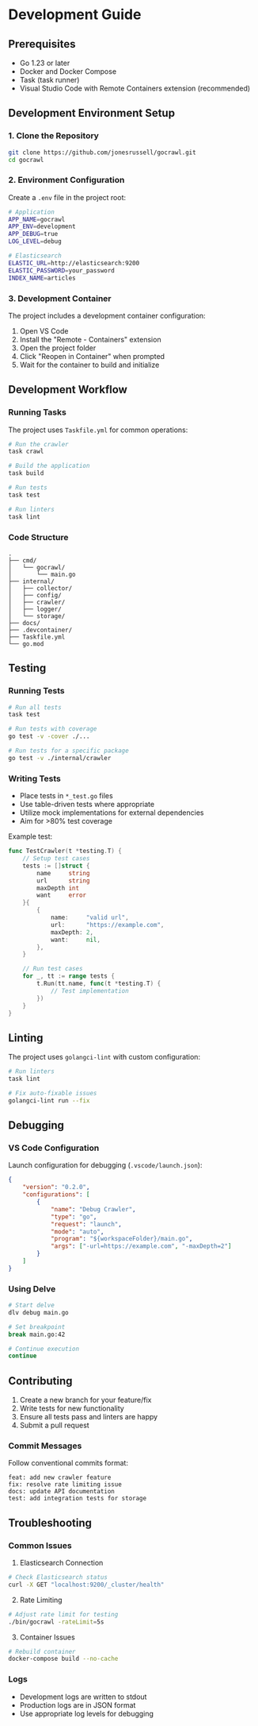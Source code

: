 # Development Guide

## Prerequisites

- Go 1.23 or later
- Docker and Docker Compose
- Task (task runner)
- Visual Studio Code with Remote Containers extension (recommended)

## Development Environment Setup

### 1. Clone the Repository

```bash
git clone https://github.com/jonesrussell/gocrawl.git
cd gocrawl
```

### 2. Environment Configuration

Create a `.env` file in the project root:

```bash
# Application
APP_NAME=gocrawl
APP_ENV=development
APP_DEBUG=true
LOG_LEVEL=debug

# Elasticsearch
ELASTIC_URL=http://elasticsearch:9200
ELASTIC_PASSWORD=your_password
INDEX_NAME=articles
```

### 3. Development Container

The project includes a development container configuration:

1. Open VS Code
2. Install the "Remote - Containers" extension
3. Open the project folder
4. Click "Reopen in Container" when prompted
5. Wait for the container to build and initialize

## Development Workflow

### Running Tasks

The project uses `Taskfile.yml` for common operations:

```bash
# Run the crawler
task crawl

# Build the application
task build

# Run tests
task test

# Run linters
task lint
```

### Code Structure

```
.
├── cmd/
│   └── gocrawl/
│       └── main.go
├── internal/
│   ├── collector/
│   ├── config/
│   ├── crawler/
│   ├── logger/
│   └── storage/
├── docs/
├── .devcontainer/
├── Taskfile.yml
└── go.mod
```

## Testing

### Running Tests

```bash
# Run all tests
task test

# Run tests with coverage
go test -v -cover ./...

# Run tests for a specific package
go test -v ./internal/crawler
```

### Writing Tests

- Place tests in `*_test.go` files
- Use table-driven tests where appropriate
- Utilize mock implementations for external dependencies
- Aim for >80% test coverage

Example test:

```go
func TestCrawler(t *testing.T) {
    // Setup test cases
    tests := []struct {
        name     string
        url      string
        maxDepth int
        want     error
    }{
        {
            name:     "valid url",
            url:      "https://example.com",
            maxDepth: 2,
            want:     nil,
        },
    }

    // Run test cases
    for _, tt := range tests {
        t.Run(tt.name, func(t *testing.T) {
            // Test implementation
        })
    }
}
```

## Linting

The project uses `golangci-lint` with custom configuration:

```bash
# Run linters
task lint

# Fix auto-fixable issues
golangci-lint run --fix
```

## Debugging

### VS Code Configuration

Launch configuration for debugging (`.vscode/launch.json`):

```json
{
    "version": "0.2.0",
    "configurations": [
        {
            "name": "Debug Crawler",
            "type": "go",
            "request": "launch",
            "mode": "auto",
            "program": "${workspaceFolder}/main.go",
            "args": ["-url=https://example.com", "-maxDepth=2"]
        }
    ]
}
```

### Using Delve

```bash
# Start delve
dlv debug main.go

# Set breakpoint
break main.go:42

# Continue execution
continue
```

## Contributing

1. Create a new branch for your feature/fix
2. Write tests for new functionality
3. Ensure all tests pass and linters are happy
4. Submit a pull request

### Commit Messages

Follow conventional commits format:

```
feat: add new crawler feature
fix: resolve rate limiting issue
docs: update API documentation
test: add integration tests for storage
```

## Troubleshooting

### Common Issues

1. Elasticsearch Connection
```bash
# Check Elasticsearch status
curl -X GET "localhost:9200/_cluster/health"
```

2. Rate Limiting
```bash
# Adjust rate limit for testing
./bin/gocrawl -rateLimit=5s
```

3. Container Issues
```bash
# Rebuild container
docker-compose build --no-cache
```

### Logs

- Development logs are written to stdout
- Production logs are in JSON format
- Use appropriate log levels for debugging

